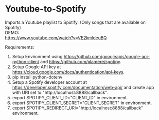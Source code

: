 # Youtube-to-Spotify
Imports a Youtube playlist to Spotify. (Only songs that are available on Spotify) <br />
DEMO: <br />
https://www.youtube.com/watch?v=VE2kmldeuBQ <br />

Requirements:  
1. Setup Environment using https://github.com/googleapis/google-api-python-client and https://github.com/plamere/spotipy. 
2. Setup Google API key at https://cloud.google.com/docs/authentication/api-keys.  
3. pip install python-dotenv <br />
4. Setup a Spotify developer account at https://developer.spotify.com/documentation/web-api/ and create app with URI set to "http://localhost:8888/callback". 
5. export SPOTIPY_CLIENT_ID="CLIENT_ID" in environment. 
6. export SPOTIPY_CLIENT_SECRET="CLIENT_SECRET" in environment. 
7. export SPOTIPY_REDIRECT_URI="http://localhost:8888/callback" environment. 
